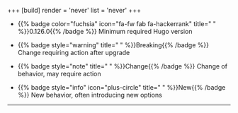 +++
[build]
  render = 'never'
  list = 'never'
+++

- {{% badge color="fuchsia" icon="fa-fw fab fa-hackerrank" title=" " %}}0.126.0{{% /badge %}} Minimum required Hugo version

- {{% badge style="warning" title=" " %}}Breaking{{% /badge %}} Change requiring action after upgrade

- {{% badge style="note" title=" " %}}Change{{% /badge %}} Change of behavior, may require action

- {{% badge style="info" icon="plus-circle" title=" " %}}New{{% /badge %}} New behavior, often introducing new options

---
